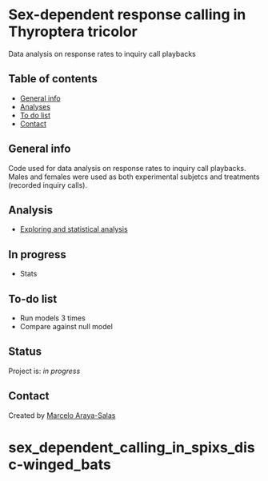 # Sex-dependent response calling in Thyroptera tricolor

Data analysis on response rates to inquiry call playbacks


## Table of contents
* [General info](#general-info)
* [Analyses](#Analyses)
* [To do list](#to-do-list)
* [Contact](#contact)

## General info


Code used for data analysis on response rates to inquiry call playbacks. Males and females were used as both experimental subjetcs and treatments (recorded inquiry calls).

## Analysis

* [Exploring and statistical analysis](https://rpubs.com/marcelo-araya-salas/627001)


## In progress

* Stats

## To-do list

* Run models 3 times
* Compare against null model


## Status
Project is: _in progress_

## Contact

Created by [Marcelo Araya-Salas](https://marceloarayasalas.weebly.com/)
# sex_dependent_calling_in_spixs_disc-winged_bats
